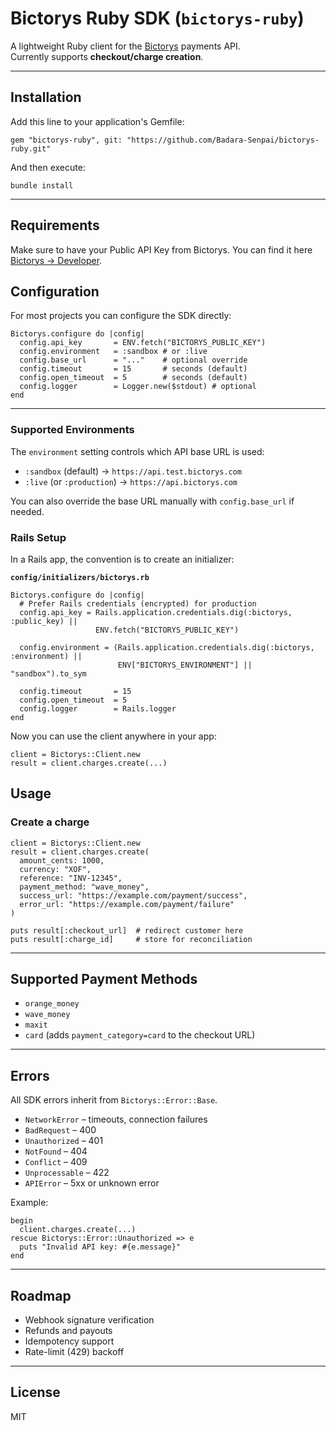 # Bictorys Ruby SDK (`bictorys-ruby`)

A lightweight Ruby client for the [Bictorys](https://bictorys.com) payments API.  
Currently supports **checkout/charge creation**.

---

## Installation

Add this line to your application's Gemfile:

    gem "bictorys-ruby", git: "https://github.com/Badara-Senpai/bictorys-ruby.git"

And then execute:

    bundle install

---

## Requirements
Make sure to have your Public API Key from Bictorys. You can find it here [Bictorys -> Developer](https://dashboard.bictorys.com/developer).

## Configuration

For most projects you can configure the SDK directly:

    Bictorys.configure do |config|
      config.api_key       = ENV.fetch("BICTORYS_PUBLIC_KEY")
      config.environment   = :sandbox # or :live
      config.base_url      = "..."    # optional override
      config.timeout       = 15       # seconds (default)
      config.open_timeout  = 5        # seconds (default)
      config.logger        = Logger.new($stdout) # optional
    end

---

### Supported Environments

The `environment` setting controls which API base URL is used:

- `:sandbox` (default) → `https://api.test.bictorys.com`
- `:live` (or `:production`) → `https://api.bictorys.com`

You can also override the base URL manually with `config.base_url` if needed.

### Rails Setup

In a Rails app, the convention is to create an initializer:

**`config/initializers/bictorys.rb`**

    Bictorys.configure do |config|
      # Prefer Rails credentials (encrypted) for production
      config.api_key = Rails.application.credentials.dig(:bictorys, :public_key) ||
                       ENV.fetch("BICTORYS_PUBLIC_KEY")

      config.environment = (Rails.application.credentials.dig(:bictorys, :environment) ||
                            ENV["BICTORYS_ENVIRONMENT"] || "sandbox").to_sym

      config.timeout       = 15
      config.open_timeout  = 5
      config.logger        = Rails.logger
    end

Now you can use the client anywhere in your app:

    client = Bictorys::Client.new
    result = client.charges.create(...)

## Usage

### Create a charge

    client = Bictorys::Client.new
    result = client.charges.create(
      amount_cents: 1000,
      currency: "XOF",
      reference: "INV-12345",
      payment_method: "wave_money",
      success_url: "https://example.com/payment/success",
      error_url: "https://example.com/payment/failure"
    )

    puts result[:checkout_url]  # redirect customer here
    puts result[:charge_id]     # store for reconciliation

---

## Supported Payment Methods

- `orange_money`
- `wave_money`
- `maxit`
- `card` (adds `payment_category=card` to the checkout URL)

---

## Errors

All SDK errors inherit from `Bictorys::Error::Base`.

- `NetworkError` – timeouts, connection failures
- `BadRequest` – 400
- `Unauthorized` – 401
- `NotFound` – 404
- `Conflict` – 409
- `Unprocessable` – 422
- `APIError` – 5xx or unknown error

Example:

    begin
      client.charges.create(...)
    rescue Bictorys::Error::Unauthorized => e
      puts "Invalid API key: #{e.message}"
    end

---

## Roadmap

- Webhook signature verification
- Refunds and payouts
- Idempotency support
- Rate-limit (429) backoff

---

## License

MIT